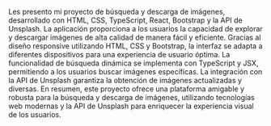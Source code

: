 Les presento mi proyecto de búsqueda y descarga de imágenes, desarrollado con HTML, CSS, TypeScript, React, Bootstrap y la API de Unsplash. 
La aplicación proporciona a los usuarios la capacidad de explorar y descargar imágenes de alta calidad de manera fácil y eficiente. Gracias 
al diseño responsive utilizando HTML, CSS y Bootstrap, la interfaz se adapta a diferentes dispositivos para una experiencia de usuario 
óptima. La funcionalidad de búsqueda dinámica se implementa con TypeScript y JSX, permitiendo a los usuarios buscar imágenes específicas. La 
integración con la API de Unsplash garantiza la obtención de imágenes actualizadas y diversas. En resumen, este proyecto ofrece una 
plataforma amigable y robusta para la búsqueda y descarga de imágenes, utilizando tecnologías web modernas y la API de Unsplash para 
enriquecer la experiencia visual de los usuarios.
